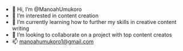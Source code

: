 - 👋 Hi, I’m @ManoahUmukoro
- 👀 I’m interested in content creation
- 🌱 I’m currently learning how to further my skills in creative content writing
- 💞️ I’m looking to collaborate on a project with top content creatos
- 📫 manoahumukoro1@gmail.com

<!---
ManoahUmukoro/ManoahUmukoro is a ✨ special ✨ repository because its `README.md` (this file) appears on your GitHub profile.
You can click the Preview link to take a look at your changes.
--->
